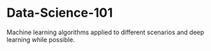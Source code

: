 # Data-Science-101
Machine learning algorithms applied to different scenarios and deep learning while possible.
